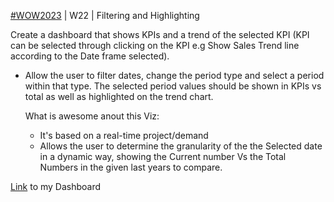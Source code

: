 [#WOW2023](https://workout-wednesday.com/2023w22tab/) | W22 | Filtering and Highlighting

Create a dashboard that shows KPIs and a trend of the selected KPI 
(KPI can be selected through clicking on the KPI e.g Show Sales Trend line according to the Date frame selected). 

* Allow the user to filter dates, change the period type and select a period within that type. The selected period values should be shown in KPIs vs total as well as highlighted on the trend chart.

  What is awesome anout this Viz:

  * It's based on a real-time project/demand
  * Allows the user to determine the granularity of the the Selected date in a dynamic way, showing the Current number Vs the Total Numbers in the given last years to compare.

[Link](https://public.tableau.com/shared/86BSWTT79?:display_count=n&:origin=viz_share_link) to my Dashboard
